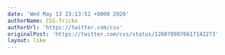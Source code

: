 ```yaml
---
date: 'Wed May 13 23:13:52 +0000 2020'
authorName: CSS-Tricks
authorUrl: 'https://twitter.com/css'
originalPost: 'https://twitter.com/css/status/1260709876617142273'
layout: like
---
```

